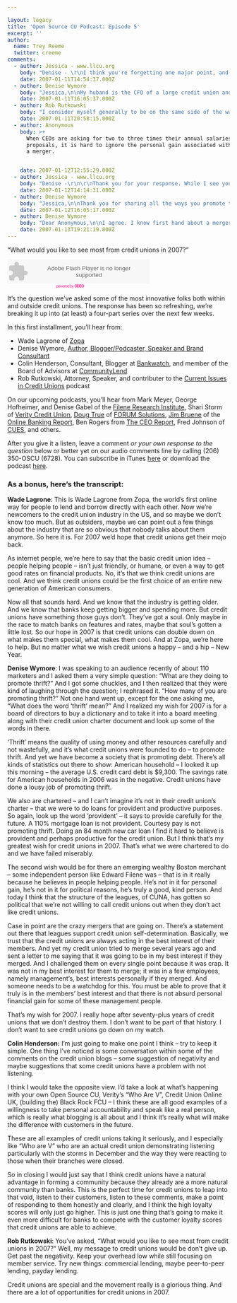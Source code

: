 ```yaml
---

layout: legacy
title: 'Open Source CU Podcast: Episode 5'
excerpt: ''
author:
  name: Trey Reeme
  twitter: creeme
comments:
  - author: Jessica - www.llcu.org
    body: "Denise - \r\nI think you're forgetting one major point, and that is competition. We ARE here for the members best interest. You are completely right on that. However, there is a fine line between offering options that are in the members best interest and forcing it on them. While an 84 month new car loan may not be what we consider in the members best interest, the member ultimately has the choice. And if we do not offer this loan to them, where we can still help them out and be there for them, they are just going to get the same loan somewhere else, possibly at a higher interest rate, where they are NOT going to watch out for that member. If other people are offering these loans, we have to stay competitive. I think you you ask the member, they will tell you that if they can get it at a bank, they should be able to get it at their credit union, and that offering these services to qualifying members is what they want, and therefor may be what they consider in their best interest. It's all in priorities. And if the member wants a new vehicle and wants low payments, then while we may advise them of our opinion that that is not in their best interest, all they're going to see is that we are not helping them acheive what they want and go somewhere else. "
    date: 2007-01-11T14:54:37.000Z
  - author: Denise Wymore
    body: "Jessica,\n\nMy huband is the CFO of a large credit union and he said word for word the same thing. His credit union offers an 84 month car loan. \n\nOf course my response to him was, \"Kids are just going to try drugs anyway, so you might as well give it to them.  if you don't, someone else will.\"\n\nThat went over well (NOT) and I guess we agreed to disagree.\n\nCredit unions were founded because the average consumer was getting charged outrageous rates. WE could've charged those rates too -- after all, people were willing to pay it. The demand was there. But we chose to do what helped members. What was provident and productive. \n\nIf you DO have an 84 month car loan -- are you at least balancing that act with \"something\" that promotes thrift? "
    date: 2007-01-11T16:05:37.000Z
  - author: Rob Rutkowski
    body: "I consider myself generally to be on the same side of the war as Denise, but I have to disagree on the merger front.  I would substitute the world \"conversion\" for \"merger\" in her comments and then agree wholeheartedly.  In the dozen or so plus mergers I've been involved in, sweetheart deals played no role whatsoever.  Market and regulatory forces sure did though.  Mergers, sad to say, are the natural product of the current economy."
    date: 2007-01-11T20:58:15.000Z
  - author: Anonymous
    body: >+
      When CEOs are asking for two to three times their annual salaries in merger
      proposals, it is hard to ignore the personal gain associated with
      a merger.


    date: 2007-01-12T12:55:29.000Z
  - author: Jessica - www.llcu.org
    body: "Denise -\r\n\r\nThank you for your response. While I see your point, I am gonna have to go with the \"agree to disagree\" theory. On a parents note, I would not give my kids drugs. I instead educate them about the negative effects of drugs. But ultimately the choice is theirs, and as a parent, I have to allow them to make that choice, and be there to help them up if they fall. Likewise, I educate my members on the pros and cons of their choices, but ultimately the decision is theirs. And you better bet I am there with a plan of action if they make the \"wrong\" choice and fall. \r\n\r\nAs for your question of promoting thrift, we strongly recommend that people (especially those with direct deposit) have a certain amount of each paycheck be distributed to their savings. We also offer very competetive CD rates to try to encourage members to save that way and make a little off of their money. We really push IRAs and Money Market accounts. And my strong suit, we really work with each and every member to try to improve their financial stability. I love the opportunity to look at a persons credit report and suggest to them ways to get them out of situations that they are in and into a better position. Whether that means setting up a plan to save, or refinancing a loan to get them a better interest rate, or even offering a Visa credit card to transfer balances from the finance companies. We are always striving to find ways to get our members into a better position than where they're at now. :)"
    date: 2007-01-12T14:14:31.000Z
  - author: Denise Wymore
    body: "Jessica,\n\nThank you for sharing all the ways you promote thrift. Just the simple act of encouraging members to \"pay themselves first\" with direct deposit to savings cannot be stressed enough these days. \n\nI fear our focus has been on promoting debt. Let's \"get that loan\" which I know is how we make money -- but there needs to be the balance.\n\nThat's all i'm sayin.....love this blog.\n\nD."
    date: 2007-01-12T16:05:17.000Z
  - author: Denise Wymore
    body: "Dear Anonymous,\n\nI agree. I know first hand about a merger of a small credit union into a very large one where there were HUGE payouts for not only the CEO but the VP of this credit union. \n\nAs I understand it, this credit union could no longer make it on their own. Management has to bear some of that responsibility. It was not 100% the economy, the environment, competition, etc. \n\nAnd yet they are seeking financial gain for their failure? That's insane. That would be like  a CEO of a huge company quitting and then demanding $210 million dollars.  Oh wait, that just happened. (Home Depot).\n\n"
    date: 2007-01-13T19:21:19.000Z
---
```


<p>&#8220;What would you like to see most from credit unions in 2007?&#8221;</p>
<embed src="http://odeo.com/flash/audio_player_gray.swf" quality="high" width="322" height="54" name="odeo_player_gray" align="middle" allowScriptAccess="always" wmode="transparent"  type="application/x-shockwave-flash" flashvars="type=audio&#38;id=5586233" pluginspage="http://www.macromedia.com/go/getflashplayer" /></embed><br /><a style="font-size: 9px; padding-left: 110px; color: #f39; letter-spacing: -1px; text-decoration: none" href="http://odeo.com/audio/5586233/view">powered by <strong><span class="caps">ODEO</span></strong></a>
<p>It&#8217;s the question we&#8217;ve asked some of the most innovative folks both within and outside credit unions.  The response has been so refreshing, we&#8217;re breaking it up into (at least) a four-part series over the next few weeks.</p>
<p>In this first installment, you&#8217;ll hear from:</p>
<ul>
<li>Wade Lagrone of <a href="http://www.zopa.com">Zopa</a></li>
<li>Denise Wymore, <a href="http://www.denisewymore.com">Author, Blogger/Podcaster, Speaker and Brand Consultant</a></li>
<li>Colin Henderson, Consultant, Blogger at <a href="http://bankwatch.typepad.com">Bankwatch</a>, and member of the Board of Advisors at <a href="http://www.communitylend.com">CommunityLend</a></li>
<li>Rob Rutkowski, Attorney, Speaker, and contributer to the <a href="http://ciicu.libsyn.com">Current Issues in Credit Unions</a> podcast</li>
</ul>
<p>On our upcoming podcasts, you&#8217;ll hear from Mark Meyer, George Hofheimer, and Denise Gabel of the <a href="http://www.filene.org">Filene Research Institute</a>, Shari Storm of <a href="http://www.veritycu.org">Verity Credit Union</a>, <a href="http://www.dougtrue.net">Doug True</a> of <a href="http://www.forumsolutions.com"><span class="caps">FORUM</span> Solutions</a>, <a href="http://obr.typepad.com">Jim Bruene</a> of the <a href="http://www.onlinebankingreport.com">Online Banking Report</a>, Ben Rogers from <a href="http://cuceo.com">The <span class="caps">CEO</span> Report</a>,  Fred Johnson of <a href="http://www.cues.org"><span class="caps">CUES</span></a>, and others.</p>
<p>After you give it a listen, leave a comment <em>or your own response to the question</em> below or better yet on our audio comments line by calling (206) 350-OSCU (6728).  You can subscribe in iTunes <a href="http://phobos.apple.com/WebObjects/MZStore.woa/wa/viewPodcast?id=192789928">here</a> or download the podcast <a href="http://media.libsyn.com/media/opensourcecu/OSCUPodcast5_lo.mp3">here</a>.</p>
<h3>As a bonus, here&#8217;s the transcript:</h3>
<p><strong>Wade Lagrone</strong>: This is Wade Lagrone from Zopa, the world&#8217;s first online way for people to lend and borrow directly with each other.  Now we&#8217;re newcomers to the credit union industry in the US, and so maybe we don&#8217;t know too much.  But as outsiders, maybe we can point out a few things about the industry that are so obvious that nobody talks about them anymore.  So here it is.  For 2007 we&#8217;d hope that credit unions get their mojo back.</p>
<p>As internet people, we&#8217;re here to say that the basic credit union idea &#8211; people helping people &#8211; isn&#8217;t just friendly, or humane, or even a way to get good rates on financial products.  No, it&#8217;s that we think credit unions are cool.  And we think credit unions could be the first choice of an entire new generation of American consumers.</p>
<p>Now all that sounds hard.  And we know that the industry is getting older.  And we know that banks keep getting bigger and spending more.  But credit unions have something those guys don&#8217;t.  They&#8217;ve got a soul.  Only maybe in the race to match banks on features and rates, maybe that soul&#8217;s gotten a little lost.  So our hope in 2007 is that credit unions can double down on what makes them special, what makes them cool.  And at Zopa, we&#8217;re here to help.  But no matter what we wish credit unions a happy &#8211; and a hip &#8211; New Year.</p>
<p><strong>Denise Wymore</strong>: I was speaking to an audience recently of about 110 marketers and I asked them a very simple question: &#8220;What are they doing to promote thrift?&#8221;  And I got some chuckles, and I then realized that they were kind of laughing through the question; I rephrased it.  &#8220;How many of you are promoting thrift?&#8221;  Not one hand went up, except for the one asking me, &#8220;What does the word &#8216;thrift&#8217; mean?&#8221;  And I realized my wish for 2007 is for a board of directors to buy a dictionary and to take it into a board meeting along with their credit union charter document and look up some of the words in there.</p>
<p>&#8216;Thrift&#8217; means the quality of using money and other resources carefully and not wastefully, and it&#8217;s what credit unions were founded to do &#8211; to promote thrift.  And yet we have become a society that is promoting debt.  There&#8217;s all kinds of statistics out there to show:  American household &#8211; I looked it up this morning &#8211; the average U.S. credit card debt is $9,300.  The savings rate for American households in 2006 was in the negative.  Credit unions have done a lousy job of promoting thrift.</p>
<p>We also are chartered &#8211; and I can&#8217;t imagine it&#8217;s not in their credit union&#8217;s charter &#8211; that we were to do loans for provident and productive purposes.  So again, look up the word &#8216;provident&#8217; &#8211; it says to provide carefully for the future.  <span class="caps">A 110</span>% mortgage loan is not provident.  Courtesy pay is not promoting thrift.  Doing an 84 month new car loan I find it hard to believe is provident and perhaps productive for the credit union.  But I think that&#8217;s my greatest wish for credit unions in 2007.  That&#8217;s what we were chartered to do and we have failed miserably.</p>
<p>The second wish would be for there an emerging wealthy Boston merchant &#8211; some independent person like Edward Filene was &#8211; that is in it really because he believes in people helping people.  He&#8217;s not in it for personal gain, he&#8217;s not in it for political reasons, he&#8217;s truly a good, kind person.  And today I think that the structure of the leagues, of <span class="caps">CUNA</span>, has gotten so political that we&#8217;re not willing to call credit unions out when they don&#8217;t act like credit unions.</p>
<p>Case in point are the crazy mergers that are going on.  There&#8217;s a statement out there that leagues support credit union self-determination.  Basically, we trust that the credit unions are always acting in the best interest of their members.  And yet my credit union tried to merge several years ago and sent a letter to me saying that it was going to be in my best interest if they merged.  And I challenged them on every single point because it was crap.  It was not in my best interest for them to merge; it was in a few employees, namely management&#8217;s, best interests personally if they merged.  And someone needs to be a watchdog for this.  You must be able to prove that it truly is in the members&#8217; best interest and that there is not absurd personal financial gain for some of these management people.</p>
<p>That&#8217;s my wish for 2007.  I really hope after seventy-plus years of credit unions that we don&#8217;t destroy them.  I don&#8217;t want to be part of that history.  I don&#8217;t want to see credit unions go down on my watch.</p>
<p><strong>Colin Henderson:</strong> I&#8217;m just going to make one point I think &#8211; try to keep it simple.  One thing I&#8217;ve noticed is some conversation within some of the comments on the credit union blogs &#8211; some suggestion of negativity and maybe suggestions that some credit unions have a problem with not listening.</p>
<p>I think I would take the opposite view.  I&#8217;d take a look at what&#8217;s happening with your own Open Source CU, Verity&#8217;s &#8220;Who Are V&#8221;, Credit Union Online UK, (building the) Black Rock <span class="caps">FCU</span> &#8211; I think these are all good examples of a willingness to take personal accountability and speak like a real person, which is really what blogging is all about and I think it&#8217;s really what will make the difference with customers in the future.</p>
<p>These are all examples of credit unions taking it seriously, and I especially like &#8220;Who are V&#8221; who are an actual credit union demonstrating listening particularly with the storms in December and the way they were reacting to those when their branches were closed.</p>
<p>So in closing I would just say that I think credit unions have a natural advantage in forming a community because they already are a more natural community than banks.  This is the perfect time for credit unions to leap into that void, listen to their customers, listen to these comments, make a point of responding to them honestly and clearly, and I think the high loyalty scores will only just go higher.  This is just one thing that&#8217;s going to make it even more difficult for banks to compete with the customer loyalty scores that credit unions are able to achieve.</p>
<p><strong>Rob Rutkowski</strong>: You&#8217;ve asked, &#8220;What would you like to see most from credit unions in 2007?&#8221;  Well, my message to credit unions would be don&#8217;t give up.  Get past the negativity.  Keep your overhead low while still focusing on member service.  Try new things: commercial lending, maybe peer-to-peer lending, payday lending.</p>
<p>Credit unions are special and the movement really is a glorious thing.  And there are a lot of opportunities for credit unions in 2007.</p>